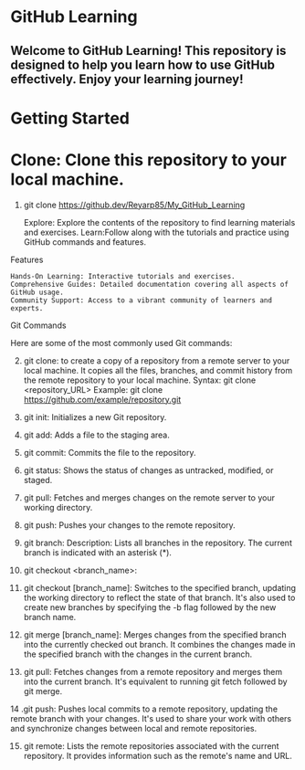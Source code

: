 # GitHub Learning

## Welcome to GitHub Learning! This repository is designed to help you learn how to use GitHub effectively. Enjoy your learning journey!

# Getting Started
# Clone: Clone this repository to your local machine.

1. git clone https://github.dev/Reyarp85/My_GitHub_Learning

    Explore: Explore the contents of the repository to find learning materials and exercises.
    Learn:Follow along with the tutorials and practice using GitHub commands and features.

Features

    Hands-On Learning: Interactive tutorials and exercises.
    Comprehensive Guides: Detailed documentation covering all aspects of GitHub usage.
    Community Support: Access to a vibrant community of learners and experts.

Git Commands

Here are some of the most commonly used Git commands:

   2. git clone: to create a copy of a repository from a remote server to your local machine. It copies all the files, branches, and commit history from the remote repository to your local machine. Syntax: git clone <repository_URL> Example: git clone https://github.com/example/repository.git

   3. git init: Initializes a new Git repository.

   4. git add: Adds a file to the staging area.

   5. git commit: Commits the file to the repository.

   6. git status: Shows the status of changes as untracked, modified, or staged.

   7. git pull: Fetches and merges changes on the remote server to your working directory.

   8. git push: Pushes your changes to the remote repository.

   9. git branch: Description: Lists all branches in the repository. The current branch is indicated with an asterisk (*).

  10. git checkout <branch_name>:



  11. git checkout [branch_name]: Switches to the specified branch, updating the working directory to reflect the state of that branch. It's also used to create new branches by specifying the -b flag followed by the new branch name.

  12. git merge [branch_name]: Merges changes from the specified branch into the currently checked out branch. It combines the changes made in the specified branch with the changes in the current branch.

  13. git pull: Fetches changes from a remote repository and merges them into the current branch. It's equivalent to running git fetch followed by git merge.

  14 .git push: Pushes local commits to a remote repository, updating the remote branch with your changes. It's used to share your work with others and synchronize changes between local and remote repositories.

 15. git remote: Lists the remote repositories associated with the current repository. It provides information such as the remote's name and URL.
